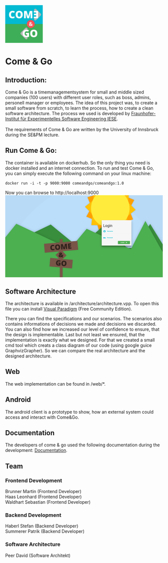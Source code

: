 <img src="https://github.com/peerdavid/ComeAndGo/blob/master/documentation/logo.jpg" width="120"/>

# Come & Go

## Introduction:

Come & Go is a timemanagementsystem for small and middle sized companies (100 users) with different user roles, such as boss, admins, personell manager or employees. The idea of this project was, to create a small software from scratch, to learn the process, how to create a clean software architecture. The process we used is developed by <a href="http://www.iese.fraunhofer.de/de/competencies/architecture/architekturkonstruktion.html">Fraunhofer-Institut für Experimentelles Software Engineering IESE</a>.
<br><br>
The requirements of Come & Go are written by the University of Innsbruck during the SE&PM lecture.

## Run Come & Go:
The container is available on dockerhub. So the only thing you need is docker installed and an internet connection.
To run and test Come & Go, you can simply execute the following command on your linux machine:
```
docker run -i -t -p 9000:9000 comeandgo/comeandgo:1.0
```
Now you can browse to http://localhost:9000 <br>
<img src="https://github.com/peerdavid/ComeAndGo/blob/master/documentation/login_screen.png"/>

## Software Architecture
The architecture is available in /architecture/architecture.vpp. To open this file you can install <a href="https://www.visual-paradigm.com/">Visual Paradigm</a> (Free Community Edition).

There you can find the specifications and our scenarios. The scenarios also contains informations of decisions we made and decisions we discarded. You can also find how we increased our level of confidence to ensure, that the design is implementable.
Last but not least we ensured, that the implementation is exactly what we designed. For that we created a small cmd tool which creats a class diagram of our code (using google guice GraphvizGrapher). So we can compare the real architecture and the designed architecture.


## Web
The web implementation can be found in /web/*.

## Android
The android client is a prototype to show, how an external system could access and interact with Come&Go.

## Documentation
The developers of come & go used the following documentation during the development: <a href=https://github.com/peerdavid/ComeAndGo/wiki>Documentation</a>.


## Team
### Frontend Development
Brunner Martin (Frontend Developer)<br>
Haas Leonhard (Frontend Developer)<br>
Waldhart Sebastian (Frontend Developer)<br>

### Backend Development
Haberl Stefan (Backend Developer)<br>
Summerer Patrik (Backend Developer)<br>

### Software Architecture
Peer David (Software Architekt)<br>


